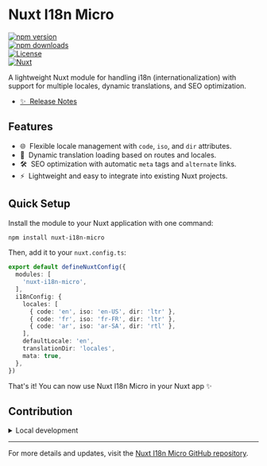 # Nuxt I18n Micro

[![npm version][npm-version-src]][npm-version-href]  
[![npm downloads][npm-downloads-src]][npm-downloads-href]  
[![License][license-src]][license-href]  
[![Nuxt][nuxt-src]][nuxt-href]

A lightweight Nuxt module for handling i18n (internationalization) with support for multiple locales, dynamic translations, and SEO optimization.

- [✨ &nbsp;Release Notes](/CHANGELOG.md)
<!-- - [🏀 Online playground](https://stackblitz.com/github/s00d/nuxt-i18n-micro?file=playground%2Fapp.vue) -->
<!-- - [📖 &nbsp;Documentation](https://example.com) -->

## Features

- 🌐 &nbsp;Flexible locale management with `code`, `iso`, and `dir` attributes.
- 🔄 &nbsp;Dynamic translation loading based on routes and locales.
- 🛠 &nbsp;SEO optimization with automatic `meta` tags and `alternate` links.
- ⚡ &nbsp;Lightweight and easy to integrate into existing Nuxt projects.

## Quick Setup

Install the module to your Nuxt application with one command:

```bash
npm install nuxt-i18n-micro
```

Then, add it to your `nuxt.config.ts`:

```typescript
export default defineNuxtConfig({
  modules: [
    'nuxt-i18n-micro',
  ],
  i18nConfig: {
    locales: [
      { code: 'en', iso: 'en-US', dir: 'ltr' },
      { code: 'fr', iso: 'fr-FR', dir: 'ltr' },
      { code: 'ar', iso: 'ar-SA', dir: 'rtl' },
    ],
    defaultLocale: 'en',
    translationDir: 'locales',
    mata: true,
  },
})
```

That's it! You can now use Nuxt I18n Micro in your Nuxt app ✨

## Contribution

<details>
  <summary>Local development</summary>

  ```bash
  # Install dependencies
  npm install
  
  # Generate type stubs
  npm run dev:prepare
  
  # Develop with the playground
  npm run dev
  
  # Build the playground
  npm run dev:build
  
  # Run ESLint
  npm run lint
  
  # Run Vitest
  npm run test
  npm run test:watch
  
  # Release new version
  npm run release
  ```

</details>

<!-- Badges -->
[npm-version-src]: https://img.shields.io/npm/v/nuxt-i18n-micro/latest.svg?style=flat&colorA=020420&colorB=00DC82
[npm-version-href]: https://npmjs.com/package/nuxt-i18n-micro

[npm-downloads-src]: https://img.shields.io/npm/dm/nuxt-i18n-micro.svg?style=flat&colorA=020420&colorB=00DC82
[npm-downloads-href]: https://npmjs.com/package/nuxt-i18n-micro

[license-src]: https://img.shields.io/npm/l/nuxt-i18n-micro.svg?style=flat&colorA=020420&colorB=00DC82
[license-href]: https://npmjs.com/package/nuxt-i18n-micro

[nuxt-src]: https://img.shields.io/badge/Nuxt-020420?logo=nuxt.js
[nuxt-href]: https://nuxt.com

---

For more details and updates, visit the [Nuxt I18n Micro GitHub repository](https://github.com/s00d/nuxt-i18n-micro).
